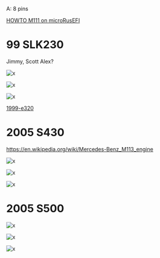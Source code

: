 

A: 8 pins

[HOWTO M111 on microRusEFI](HOWTO-M111-on-microRusEFI)

# 99 SLK230

Jimmy, Scott
Alex?

![x](oem_docs/Mercedes/99_SLK230_1.png)

![x](oem_docs/Mercedes/99_SLK230_2.png)

![x](oem_docs/Mercedes/99_SLK230_3.png)

[1999-e320](1999-e320)




# 2005 S430

https://en.wikipedia.org/wiki/Mercedes-Benz_M113_engine 

![x](oem_docs/Mercedes/2005_s430_1.png)

![x](oem_docs/Mercedes/2005_s430_2.png)

![x](oem_docs/Mercedes/2005_s430_3.png)

# 2005 S500

![x](oem_docs/Mercedes/2005_s500_1.png)

![x](oem_docs/Mercedes/2005_s500_2.png)

![x](oem_docs/Mercedes/2005_s500_3.png)

